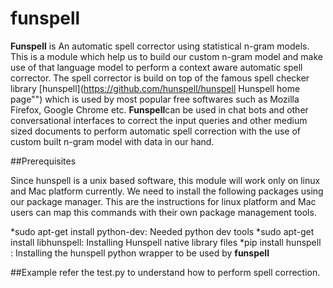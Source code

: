 # **funspell**


**Funspell** is An automatic spell corrector using statistical n-gram models. This is a module which help us to build our custom n-gram model and make use of that language model to perform a context aware automatic spell corrector. The spell corrector is build on top of the famous spell checker library [hunspell](https://github.com/hunspell/hunspell Hunspell home page"") which is used by most popular free softwares such as Mozilla Firefox, Google Chrome etc. **Funspell**can be used in chat bots and other conversational interfaces to correct the input queries and other medium sized documents to perform automatic spell correction with the use of custom built n-gram model with data in our hand. 


##Prerequisites 


Since hunspell is a unix based software, this module will work only on linux and Mac platform currently. We need to install the following packages using our package manager. This are the instructions for linux platform and Mac users can map this commands with their own package management tools. 


*sudo apt-get install python-dev: Needed python dev tools 
*sudo apt-get install libhunspell: Installing Hunspell native library files 
*pip install hunspell : Installing the hunspell python wrapper to be used by **funspell**


##Example 
refer the test.py to understand how to perform spell correction.